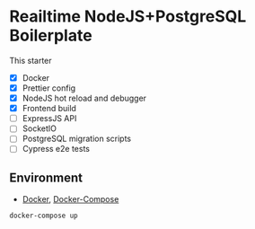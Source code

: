 # Reailtime NodeJS+PostgreSQL Boilerplate

This starter 
- [x] Docker
- [x] Prettier config
- [x] NodeJS hot reload and debugger
- [x] Frontend build
- [ ] ExpressJS API
- [ ] SocketIO
- [ ] PostgreSQL migration scripts
- [ ] Cypress e2e tests

## Environment

- [Docker](https://docs.docker.com/get-docker/), [Docker-Compose](https://docs.docker.com/compose/install/)

```
docker-compose up
```

